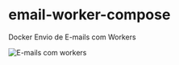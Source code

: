 # email-worker-compose
Docker Envio de E-mails com Workers

![E-mails com workers](https://user-images.githubusercontent.com/47223292/123892449-ff4fa780-d930-11eb-93ab-261685ad6539.PNG)
